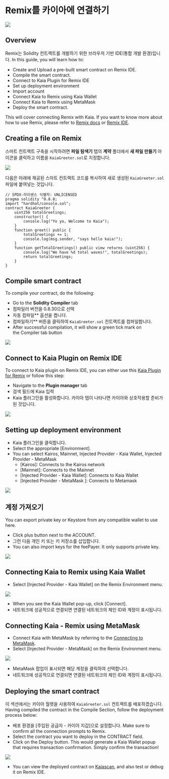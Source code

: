 # Remix를 카이아에 연결하기

![](/img/banners/kaia-remix.png)

## Overview <a href="#overview" id="overview"></a>

Remix는 Solidity 컨트랙트를 개발하기 위한 브라우저 기반 IDE(통합 개발 환경)입니다. In this guide, you will learn how to:

- Create and Upload a pre-built smart contract on Remix IDE.
- Compile the smart contract.
- Connect to Kaia Plugin for Remix IDE
- Set up deployment environment
- Import account
- Connect Kaia to Remix using Kaia Wallet
- Connect Kaia to Remix using MetaMask
- Deploy the smart contract.

This will cover connecting Remix with Kaia. If you want to know more about how to use Remix, please refer to [Remix docs](https://remix-ide.readthedocs.io/en/latest/) or [Remix IDE](https://remix.ethereum.org/).

## Creating a file on Remix <a href="#creating-a-file-on-remix" id="creating-a-file-on-remix"></a>

스마트 컨트랙트 구축을 시작하려면 **파일 탐색기** 탭의 **계약** 폴더에서 **새 파일 만들기** 아이콘을 클릭하고 이름을 `KaiaGreeter.sol`로 지정합니다.

![](/img/build/smart-contracts/kg-remix-file.png)

다음은 아래에 제공된 스마트 컨트랙트 코드를 복사하여 새로 생성된 `KaiaGreeter.sol` 파일에 붙여넣는 것입니다.

```solidity
// SPDX-라이센스 식별자: UNLICENSED
pragma solidity ^0.8.0;
import "hardhat/console.sol";
contract KaiaGreeter {
    uint256 totalGreetings;
    constructor() {
        console.log("Yo yo, Welcome to Kaia");
    }
    function greet() public {
        totalGreetings += 1;
        console.log(msg.sender, "says hello kaia!");
    }
    function getTotalGreetings() public view returns (uint256) {
        console.log("We have %d total waves!", totalGreetings);
        return totalGreetings;
    }
}
```

## Compile smart contract <a href="#compile-smart-contract" id="compile-smart-contract"></a>

To compile your contract, do the following:

- Go to the **Solidity Compiler** tab
- 컴파일러 버전을 0.8.30으로 선택
- 자동 컴파일\*\* 옵션을 켭니다.
- 컴파일하기\*\* 버튼을 클릭하여 `KaiaGreeter.sol` 컨트랙트를 컴파일합니다.
- After successful compilation, it will show a green tick mark on the Compiler tab button

![](/img/build/smart-contracts/kg-remix-compile.png)

## Connect to Kaia Plugin on Remix IDE <a href="#connect-to-kaia-plugin" id="connect-to-kaia-plugin"></a>

To connect to Kaia plugin on Remix IDE, you can either use this [Kaia Plugin for Remix](https://ide.kaia.io/) or follow this step:

- Navigate to the **Plugin manager** tab
- 검색 필드에 Kaia 입력
- Kaia 플러그인을 활성화합니다. 카이아 탭이 나타나면 카이아와 상호작용할 준비가 된 것입니다.

![](/img/build/smart-contracts/kg-plugin-manager.png)

## Setting up deployment environment  <a href="#setting-up-deployment-env" id="setting-up-deployment-env"></a>

- Kaia 플러그인을 클릭합니다.
- Select the appropriate [Environment].
- You can select Kairos, Mainnet, Injected Provider - Kaia Wallet, Injected Provider - MetaMask
    - [Kairos]: Connects to the Kairos network
    - [Mainnet]: Connects to the Mainnet
    - [Injected Provider - Kaia Wallet]: Connects to Kaia Wallet
    - [Injected Provider - MetaMask ]: Connects to Metamask

![](/img/build/smart-contracts/kg-remix-env.png)

## 계정 가져오기 <a href="#import-account" id="import-account"></a>

You can export private key or Keystore from any compatible wallet to use here.

- Click plus button next to the ACCOUNT.
- 그런 다음 개인 키 또는 키 저장소를 삽입합니다.
- You can also import keys for the feePayer. It only supports private key.

![](/img/build/smart-contracts/kg-import-account.png)

## Connecting Kaia to Remix using Kaia Wallet <a href="#connect-to-kaia-using-kaia-wallet" id="connect-to-kaia-using-kaia-wallet"></a>

- Select [Injected Provider - Kaia Wallet] on the Remix Environment menu.

![](/img/build/smart-contracts/kg-ip-kw.png)

- When you see the Kaia Wallet pop-up, click [Connect].
- 네트워크에 성공적으로 연결되면 연결된 네트워크의 체인 ID와 계정이 표시됩니다.

## Connecting Kaia - Remix using MetaMask <a href="#connect-to-kaia-using-metamask" id="connect-to-kaia-using-metamask"></a>

- Connect Kaia with MetaMask by referring to the [Connecting to MetaMask](./connecting-metamask.mdx).
- Select [Injected Provider - MetaMask] on the Remix Environment menu.

![](/img/build/smart-contracts/kg-ip-mm.png)

- MetaMask 팝업이 표시되면 해당 계정을 클릭하여 선택합니다.
- 네트워크에 성공적으로 연결되면 연결된 네트워크의 체인 ID와 계정이 표시됩니다.

## Deploying the smart contract <a href="#deploying-contract" id="deploying-contract"></a>

이 섹션에서는 카이아 월렛을 사용하여 `KaiaGreeter.sol` 컨트랙트를 배포하겠습니다. Having compiled the contract in the Compile Section, follow the deployment process below:

- 배포 환경을 [주입된 공급자 - 카이아 지갑]으로 설정합니다. Make sure to confirm all the connection prompts to Remix.
- Select the contract you want to deploy in the CONTRACT field.
- Click on the Deploy button. This would generate a Kaia Wallet popup that requires transaction confirmation. Simply confirm the transaction!

![](/img/build/smart-contracts/kg-deployed.png)

- You can view the deployed contract on [Kaiascan](https://kairos.kaiascan.io/), and also test or debug it on Remix IDE.

